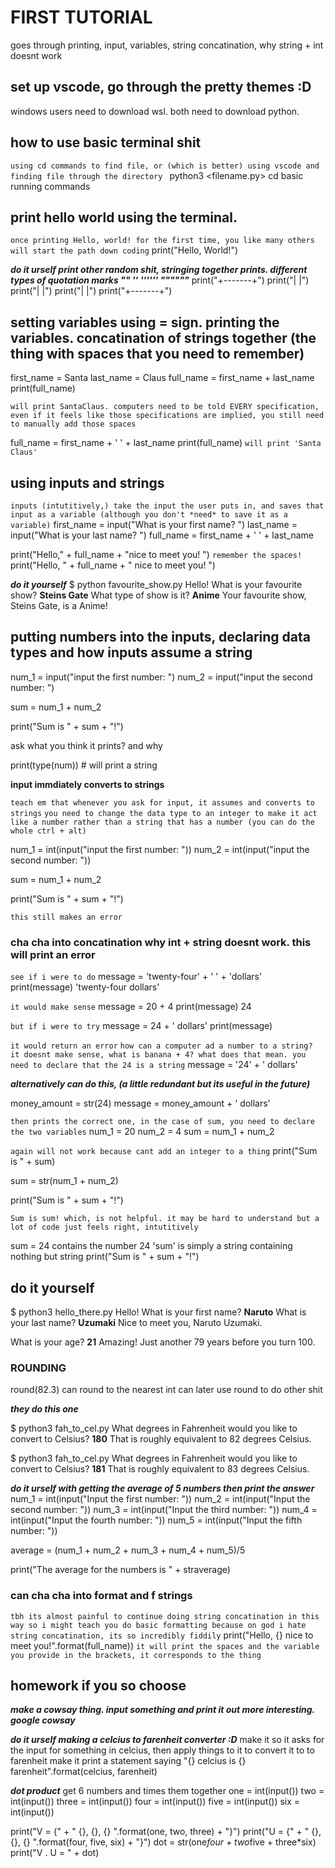 # FIRST TUTORIAL
goes through printing, input, variables, string concatination, why string + int doesnt work 

## set up vscode, go through the pretty themes :D
windows users need to download wsl. both need to download python. 

## how to use basic terminal shit
`using cd commands to find file, or (which is better) using vscode and finding file through the directory `
python3 <filename.py>
cd basic running commands 

## print hello world using the terminal. 
`once printing Hello, world! for the first time, you like many others will start the path down coding`
print("Hello, World!")

***do it urself print other random shit, stringing together prints. different types of quotation marks "" '' '''''' """"""***
print("+-------+")
print("|       |")
print("|       |")
print("|       |")
print("+-------+")

## setting variables using = sign. printing the variables. concatination of strings together (the thing with spaces that you need to remember)
first_name = Santa
last_name = Claus
full_name = first_name + last_name
print(full_name)

`will print SantaClaus. computers need to be told EVERY specification, even if it feels like those specifications are implied, you still need to manually add those spaces`

full_name = first_name + ' ' + last_name
print(full_name)
`will print 'Santa Claus'`

## using inputs and strings
`inputs (intutitively,) take the input the user puts in, and saves that input as a variable (although you don't *need* to save it as a variable)`
first_name = input("What is your first name? ")
last_name = input("What is your last name? ")
full_name = first_name + ' ' + last_name

print("Hello," + full_name + "nice to meet you! ")
`remember the spaces!`
print("Hello, " + full_name + " nice to meet you! ")

***do it yourself***
$ python favourite_show.py
Hello!
What is your favourite show? __Steins Gate__
What type of show is it? __Anime__
Your favourite show, Steins Gate, is a Anime!

## putting numbers into the inputs, declaring data types and how inputs assume a string
num_1 = input("input the first number: ")
num_2 = input("input the second number: ")

sum = num_1 + num_2 

print("Sum is " + sum + "!")

ask what you think it prints? and why

print(type(num)) # will print a string

**input immdiately converts to strings**

`teach em that whenever you ask for input, it assumes and converts to strings`
`you need to change the data type to an integer to make it act like a number rather than a string that has a number (you can do the whole ctrl + alt)`

num_1 = int(input("input the first number: "))
num_2 = int(input("input the second number: ")) 

sum = num_1 + num_2 

print("Sum is " + sum + "!")

`this still makes an error`

### cha cha into concatination why int + string doesnt work. this will print an error

`see if i were to do`
message = 'twenty-four' + ' ' + 'dollars' 
print(message)
'twenty-four dollars'

`it would make sense`
message = 20 + 4 
print(message)
24

`but if i were to try`
message = 24 + ' dollars'
print(message)

`it would return an error`
`how can a computer ad a number to a string? it doesnt make sense, what is banana + 4? what does that mean. you need to declare that the 24 is a string`
message = '24' + ' dollars'

***alternatively can do this, (a little redundant but its useful in the future)***

money_amount = str(24)
message = money_amount + ' dollars'

`then prints the correct one, in the case of sum, you need to declare the two variables`
num_1 = 20
num_2 = 4
sum = num_1 + num_2

`again will not work because cant add an integer to a thing`
print("Sum is " + sum)

sum = str(num_1 + num_2)

print("Sum is " + sum + "!")

`Sum is sum! which, is not helpful. it may be hard to understand but a lot of code just feels right, intutitively`

sum = 24 contains the number 24 
'sum' is simply a string containing nothing but string
print("Sum is " + sum + "!")

## do it yourself

$ python3 hello_there.py
Hello!
What is your first name? __Naruto__
What is your last name? __Uzumaki__
Nice to meet you, Naruto Uzumaki.

What is your age? __21__
Amazing! Just another 79 years before you turn 100.

### ROUNDING
round(82.3)
can round to the nearest int
can later use round to do other shit

***they do this one***

$ python3 fah_to_cel.py
What degrees in Fahrenheit would you like to convert to Celsius? __180__
That is roughly equivalent to 82 degrees Celsius.

$ python3 fah_to_cel.py
What degrees in Fahrenheit would you like to convert to Celsius? __181__
That is roughly equivalent to 83 degrees Celsius.

***do it urself with getting the average of 5 numbers then print the answer***
num_1 = int(input("Input the first number: "))
num_2 = int(input("Input the second number: "))
num_3 = int(input("Input the third number: "))
num_4 = int(input("Input the fourth number: "))
num_5 = int(input("Input the fifth number: "))

average = (num_1 + num_2 + num_3 + num_4 + num_5)/5

print("The average for the numbers is " + straverage)

### can cha cha into format and f strings
`tbh its almost painful to continue doing string concatination in this way so i might teach you do basic formatting because on god i hate string concatination, its so incredibly fiddily`
print("Hello, {} nice to meet you!".format(full_name))
`it will print the spaces and the variable you provide in the brackets, it corresponds to the thing`

## homework if you so choose

***make a cowsay thing. input something and print it out more interesting. google cowsay***

***do it urself making a celcius to farenheit converter :D***
make it so it asks for the input for something in celcius, then apply things to it to convert it to to farenheit
make it print a statement saying 
"{} celcius is {} farenheit".format(celcius, farenheit)

***dot product***
get 6 numbers and times them together
one = int(input())
two = int(input())
three = int(input())
four = int(input())
five = int(input())
six = int(input())

print("V = {" + " {}, {}, {} ".format(one, two, three) + "}")
print("U = {" + " {}, {}, {} ".format(four, five, six) + "}")
dot = str(one*four + two*five + three*six)
print("V . U = " + dot)